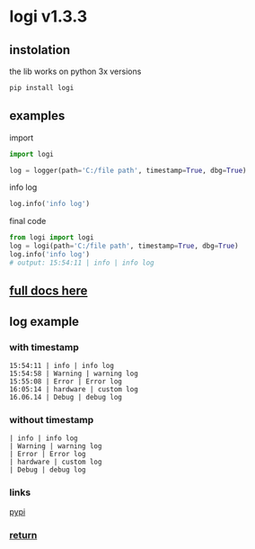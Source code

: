 # logi v1.3.3

## instolation
the lib works on python 3x versions
```python
pip install logi
```

## examples
import
```python
import logi
```

```python
log = logger(path='C:/file path', timestamp=True, dbg=True)
```
info log
```python
log.info('info log')
```
final code
```python
from logi import logi
log = logi(path='C:/file path', timestamp=True, dbg=True)
log.info('info log')
# output: 15:54:11 | info | info log
```
## <a href='https://github.com/hiikion/logi/blob/main/docs.md'>full docs here</a>

## log example
### with timestamp
```
15:54:11 | info | info log
15:54:58 | Warning | warning log
15:55:08 | Error | Error log
16:05:14 | hardware | custom log
16.06.14 | Debug | debug log
```
### without timestamp
```
| info | info log
| Warning | warning log
| Error | Error log
| hardware | custom log
| Debug | debug log
```
### links 
<a href="https://pypi.org/project/logi/">pypi</a>
### <a href='https://github.com/hiikion/logi/blob/main/README.md#logi-v133'>return</a>
